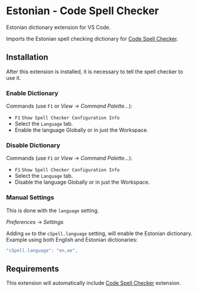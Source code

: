 # Estonian - Code Spell Checker

Estonian dictionary extension for VS Code.

Imports the Estonian spell checking dictionary for [Code Spell Checker](https://marketplace.visualstudio.com/items?itemName=streetsidesoftware.code-spell-checker).

## Installation

After this extension is installed, it is necessary to tell the spell checker to use it.

### Enable Dictionary

Commands (use `F1` or *View -> Command Palette...*):

- `F1` `Show Spell Checker Configuration Info`
- Select the `Language` tab.
- Enable the language Globally or in just the Workspace.

### Disable Dictionary

Commands (use `F1` or *View -> Command Palette...*):

- `F1` `Show Spell Checker Configuration Info`
- Select the `Language` tab.
- Disable the language Globally or in just the Workspace.

### Manual Settings

This is done with the `language` setting.

*Preferences* -> *Settings*

Adding `ee` to the `cSpell.language` setting, will enable the Estonian dictionary.
Example using both English and Estonian dictionaries:

```javascript
"cSpell.language": "en,ee",
```

## Requirements

This extension will automatically include [Code Spell Checker](https://marketplace.visualstudio.com/items?itemName=streetsidesoftware.code-spell-checker) extension.

